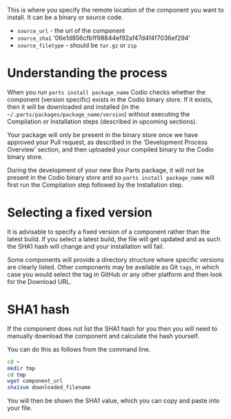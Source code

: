 This is where you specify the remote location of the component you want to install. It can be a binary or source code.

- `source_url` - the url of the component
- `source_sha1` '06e1d856cfb1f98844ef92af47d4f4f7036ef294'
- `source_filetype` - should be `tar.gz` or `zip`

# Understanding the process
When you run `parts install package_name` Codio checks whether the component (version specific) exists in the Codio binary store. If it exists, then it will be downloaded and installed (in the `~/.parts/packages/package_name/version`) without executing the Compilation or Installation steps (described in upcoming sections).

Your package will only be present in the binary store once we have approved your Pull request, as described in the 'Development Process Overview' section, and then uploaded your compiled binary to the Codio binary store.

During the development of your new Box Parts package, it will not be present in the Codio binary store and so `parts install package_name` will first run the Compilation step followed by the Installation step. 


# Selecting a fixed version
It is advisable to specify a fixed version of a component rather than the latest build. If you select a latest build, the file will get updated and as such the SHA1 hash will change and your installation will fail.

Some components will provide a directory structure where specific versions are clearly listed. Other components may be available as Git `tags`, in which case you would select the tag in GitHub or any other platform and then look for the Download URL.

# SHA1 hash
If the component does not list the SHA1 hash for you then you will need to manually download the component and calculate the hash yourself.

You can do this as follows from the command line.

```bash
cd ~
mkdir tmp
cd tmp
wget component_url
sha1sum downloaded_filename
```

You will then be shown the SHA1 value, which you can copy and paste into your file.

